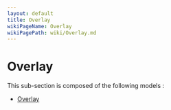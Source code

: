 ```yaml
---
layout: default
title: Overlay
wikiPageName: Overlay
wikiPagePath: wiki/Overlay.md
---
```


# Overlay

This sub-section is composed of the following models :

* [Overlay](references#OverlayOverlay)

